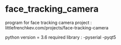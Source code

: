 # face_tracking_camera

program for face tracking camera project :
littlefrenchkev.com/projects/face-tracking-camera

python version = 3.6
required library :
-pyserial
-pyqt5
